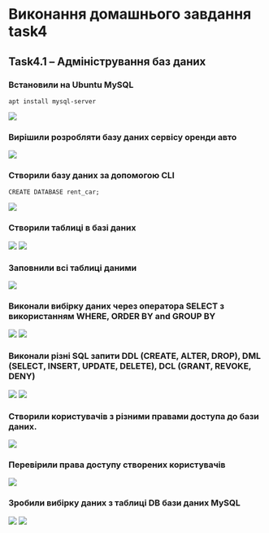 # Виконання домашнього завдання task4
## Task4.1 – Адміністрування баз даних
### Встановили на Ubuntu MySQL
``` 
apt install mysql-server
```
![](https://drive.google.com/uc?export=view&id=1mtXWp1typfmyqtExY01o0m5I_ixoFpuj)
### Вирішили розробляти базу даних сервісу оренди авто
![](https://drive.google.com/uc?export=view&id=1ZLYwDqsk-jiPRo1QlMEOQHt6c1P6hbW1)

### Створили базу даних за допомогою CLI
``` 
CREATE DATABASE rent_car;
```
![](https://drive.google.com/uc?export=view&id=1AGkIZ4Nbs1tiOwqTQRxFlvzcNFtRVNtJ)

### Створили таблиці в базі даних

![](https://drive.google.com/uc?export=view&id=1EIquurRwv29CTt28tvJYGisGvTSJVSuu)
![](https://drive.google.com/uc?export=view&id=10N429SxTT9uvs-G06CJl8bZ0GJL5Om24)

### Заповнили всі таблиці даними
![](https://drive.google.com/uc?export=view&id=1eIhYH9fHzknTVCTIRgm6n5E7b-_DvBuu)

### Виконали вибірку даних через оператора SELECT з використанням WHERE, ORDER BY and GROUP BY
![](https://drive.google.com/uc?export=view&id=1eHj6pPKK95eyAoj0xJ3Uma7Z7gwW0vs5)
![](https://drive.google.com/uc?export=view&id=1mGxhFwbIQL56TXfyzTfyYRIWcZMO5xrv)

### Виконали різні SQL запити DDL (CREATE, ALTER, DROP), DML (SELECT, INSERT, UPDATE, DELETE), DCL (GRANT, REVOKE, DENY)  
![](https://drive.google.com/uc?export=view&id=1ijkE6yJC_dLEn1wlqV0Spq81bF4d6IPL)
![](https://drive.google.com/uc?export=view&id=1pKaZ7GWNWp29knCUhACHoMFNt-daR4pK)

### Створили користувачів з різними правами доступа до бази даних.
![](https://drive.google.com/uc?export=view&id=14On2QZwatCbukccHWb68mi_PjLTLPWkM)

### Перевірили права доступу створених користувачів
![](https://drive.google.com/uc?export=view&id=1ZRr6N7LkYkS1S0mr_iqkHV64InmWz9G2)

### Зробили вибірку даних з таблиці DB бази даних MySQL
![](https://drive.google.com/uc?export=view&id=13HiWfJgpeJEPtei9D2up5hqLiOOuh2wl)
![](https://drive.google.com/uc?export=view&id=1xe_bjKI40nuacoqLkyU96zA8PQr3EOog)



